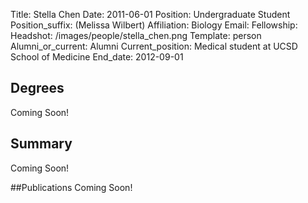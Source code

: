 Title: Stella Chen
Date: 2011-06-01
Position: Undergraduate Student
Position_suffix: (Melissa Wilbert)
Affiliation: Biology
Email: 
Fellowship:
Headshot: /images/people/stella_chen.png
Template: person
Alumni_or_current: Alumni
Current_position: Medical student at UCSD School of Medicine
End_date: 2012-09-01
<!-- Status: draft -->

## Degrees
Coming Soon!

## Summary
Coming Soon!

##Publications
Coming Soon!
